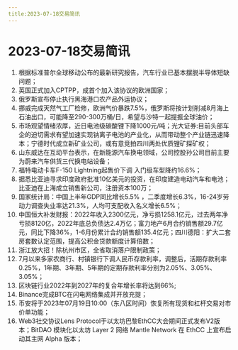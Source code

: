 ```yaml
---
title:2023-07-18交易简讯
---
```

# 2023-07-18交易简讯
1. 根据标准普尔全球移动公布的最新研究报告，汽车行业已基本摆脱半导体短缺问题；
2. 英国正式加入CPTPP，成首个加入该协议的欧洲国家；
3. 俄罗斯宣布停止执行黑海港口农产品外运协议；
4. 挪威完成天然气工厂检修，欧洲气价暴跌7.5%，俄罗斯将按计划削减8月海上石油出口，可能降至290-300万桶/日，希望与沙特一起提振全球油价；
5. 市场观望情绪浓厚，近日电池级碳酸锂下降1000元/吨；光大证券:目前头部车企的迫切需求有望加速实现钠离子电池的产业化，从而带动整个产业链迅速降本；宁德时代成立新矿业公司，或有意竞拍四川两处优质锂矿探矿权；
6. 山东威达在互动平台表示，在新能源汽车换电领域，公司控股孙公司目前主要为蔚来汽车供货三代换电站设备；
7. 福特电动卡车F-150 Lightning起售价下调 入门级车型降约16.6%；
8. 据悉比亚迪寻求印度政府批准10亿美元的投资，在印度建造电动汽车和电池；比亚迪在上海成立销售新公司，注册资本100万；
9. 国家统计局：中国上半年GDP同比增长5.5% ，二季度增长6.3%，16-24岁劳动力调查失业率达21.3%，人均可支配收入名义增长6.5%；
10. 中国恒大补发财报：2022年收入2300亿元，净亏损1258.1亿元，过去两年净亏损8120亿，2022年底总负债达2.4万亿；富力地产6月合约销售额29.7亿元，同比下降36%，1-6月份累计合约销售额135.4亿元；四川德阳：扩大二套房套数认定范围，提高公积金贷款额度计算倍数；
11. 浙江放大招！除杭州市区，全省取消落户限制政策；
12. 7月以来多家农商行、村镇银行下调人民币存款利率，调整后，活期存款利率0.25%，1年期、3年期、5年期的定期存款利率分别为2.05%、3.05%、3.05%；
13. 区块链行业2022年到2027年的复合年增长率将达到66%;
14. Binance完成BTC在闪电网络集成并开放充提；
15. 币安将于2023年07月19日10:00（东八区时间）恢复所有现货和杠杆交易对市价单功能；
16. Web3社交协议Lens Protocol于以太坊巴黎EthCC大会期间正式发布V2版本；BitDAO 模块化以太坊 Layer 2 网络 Mantle Network 在 EthCC 上宣布启动其主网 Alpha 版本；